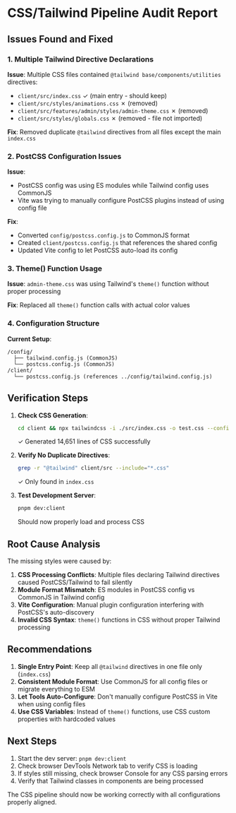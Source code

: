# CSS/Tailwind Pipeline Audit Report

## Issues Found and Fixed

### 1. **Multiple Tailwind Directive Declarations**
**Issue**: Multiple CSS files contained `@tailwind base/components/utilities` directives:
- `client/src/index.css` ✓ (main entry - should keep)
- `client/src/styles/animations.css` ✗ (removed)
- `client/src/features/admin/styles/admin-theme.css` ✗ (removed)
- `client/src/styles/globals.css` ✗ (removed - file not imported)

**Fix**: Removed duplicate `@tailwind` directives from all files except the main `index.css`

### 2. **PostCSS Configuration Issues**
**Issue**: 
- PostCSS config was using ES modules while Tailwind config uses CommonJS
- Vite was trying to manually configure PostCSS plugins instead of using config file

**Fix**:
- Converted `config/postcss.config.js` to CommonJS format
- Created `client/postcss.config.js` that references the shared config
- Updated Vite config to let PostCSS auto-load its config

### 3. **Theme() Function Usage**
**Issue**: `admin-theme.css` was using Tailwind's `theme()` function without proper processing

**Fix**: Replaced all `theme()` function calls with actual color values

### 4. **Configuration Structure**
**Current Setup**:
```
/config/
  ├── tailwind.config.js (CommonJS)
  └── postcss.config.js (CommonJS)
/client/
  └── postcss.config.js (references ../config/tailwind.config.js)
```

## Verification Steps

1. **Check CSS Generation**: 
   ```bash
   cd client && npx tailwindcss -i ./src/index.css -o test.css --config ../config/tailwind.config.js
   ```
   ✓ Generated 14,651 lines of CSS successfully

2. **Verify No Duplicate Directives**:
   ```bash
   grep -r "@tailwind" client/src --include="*.css"
   ```
   ✓ Only found in `index.css`

3. **Test Development Server**:
   ```bash
   pnpm dev:client
   ```
   Should now properly load and process CSS

## Root Cause Analysis

The missing styles were caused by:
1. **CSS Processing Conflicts**: Multiple files declaring Tailwind directives caused PostCSS/Tailwind to fail silently
2. **Module Format Mismatch**: ES modules in PostCSS config vs CommonJS in Tailwind config
3. **Vite Configuration**: Manual plugin configuration interfering with PostCSS's auto-discovery
4. **Invalid CSS Syntax**: `theme()` functions in CSS without proper Tailwind processing

## Recommendations

1. **Single Entry Point**: Keep all `@tailwind` directives in one file only (`index.css`)
2. **Consistent Module Format**: Use CommonJS for all config files or migrate everything to ESM
3. **Let Tools Auto-Configure**: Don't manually configure PostCSS in Vite when using config files
4. **Use CSS Variables**: Instead of `theme()` functions, use CSS custom properties with hardcoded values

## Next Steps

1. Start the dev server: `pnpm dev:client`
2. Check browser DevTools Network tab to verify CSS is loading
3. If styles still missing, check browser Console for any CSS parsing errors
4. Verify that Tailwind classes in components are being processed

The CSS pipeline should now be working correctly with all configurations properly aligned.
